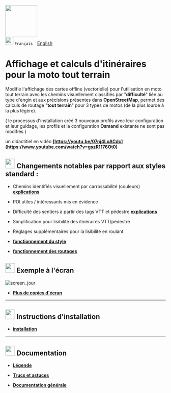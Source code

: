 <img src="https://github.com/osmandapp/OsmAnd-iOS/blob/master/Resources/Icons/Profile/ic_action_enduro_motorcycle%403x.png" width="100" /><br>
<img src="https://github.com/osmandapp/OsmAnd-iOS/blob/master/Resources/Icons/ic_custom_map_languge%403x.png" width="25" /> `Français`&emsp;[English](readme_en.md)

# Affichage et calculs d'itinéraires pour la moto tout terrain
Modifie l'affichage des cartes offline (vectorielle) pour l'utilisation en moto tout terrain avec les chemins visuellement classifiés par "**difficulté**" liée au type d'engin et aux précisions présentes dans **OpenStreetMap**, permet des calculs de routage "**tout terrain**" pour 3 types de motos (de la plus lourde à la plus légère).

( le processus d'installation créé 3 nouveaux profils avec leur configuration et leur guidage, les profils et la configuration **Osmand** existante ne sont pas modifiés )

un didactitiel en vidéo **[https://youtu.be/07nj4LoACdc](https://www.youtube.com/watch?v=gszR1176Ot0)**

## <img src="https://github.com/osmandapp/OsmAnd-iOS/blob/master/Resources/Icons/ic_custom_point_labels%403x.png" width="30" > Changements notables par rapport aux styles standard :

- Chemins identifiés visuellement par carrossabilité (couleurs) **[explications](https://github.com/OsmAnd-Rendering/Motorcycle/wiki/hi%C3%A9rarchie-des-chemins)**
- POI utiles / intéressants mis en évidence
- Difficulté des sentiers à partir des tags VTT et pédestre **[explications](https://github.com/OsmAnd-Rendering/Motorcycle/wiki/difficult%C3%A9-des-sentiers---chemins)**
- Simplification pour lisibilité des itinéraires VTT/pédestre
- Réglages supplémentaires pour la lisibilité en roulant

- **[fonctionnement du style](https://github.com/OsmAnd-Rendering/Motorcycle/wiki/FR%E2%80%94le-style)**
- **[fonctionnement des routages](routage.md)**

## <img src="https://github.com/osmandapp/OsmAnd-iOS/blob/master/Resources/Icons/ic_navbar_image_outlined%403x.png" width="30" > Exemple à l'écran<br>

![screen_jour](https://github.com/OsmAnd-Rendering/Motorcycle/assets/83398215/0492fc7f-45a6-487a-b169-a524aec98473)

- **[Plus de copies d'écran](https://github.com/OsmAnd-Rendering/Motorcycle/blob/main/photos.md)**
---

## <img src="https://github.com/osmandapp/OsmAnd-iOS/blob/master/Resources/Icons/ic_custom_download%403x.png" width="30" > Instructions d'installation

- **[installation](https://github.com/OsmAnd-Rendering/Motorcycle/blob/main/installation.md)**

---

## <img src="https://github.com/osmandapp/OsmAnd-iOS/blob/master/Resources/Icons/ic_custom_info%403x.png" width="30" > Documentation

- **[Légende](Legend.md)**

- **[Trucs et astuces](https://github.com/OsmAnd-Rendering/Motorcycle/wiki/Trucs-et-astuces-OsmAnd)**

- **[Documentation générale](https://github.com/OsmAnd-Rendering/Motorcycle/wiki)**


